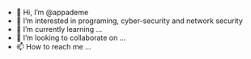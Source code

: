 - 👋 Hi, I’m @appademe
- 👀 I’m interested in programing, cyber-security and network security
- 🌱 I’m currently learning ...
- 💞️ I’m looking to collaborate on ...
- 📫 How to reach me ...

<!---
appademe/appademe is a ✨ special ✨ repository because its `README.md` (this file) appears on your GitHub profile.
You can click the Preview link to take a look at your changes.
--->
